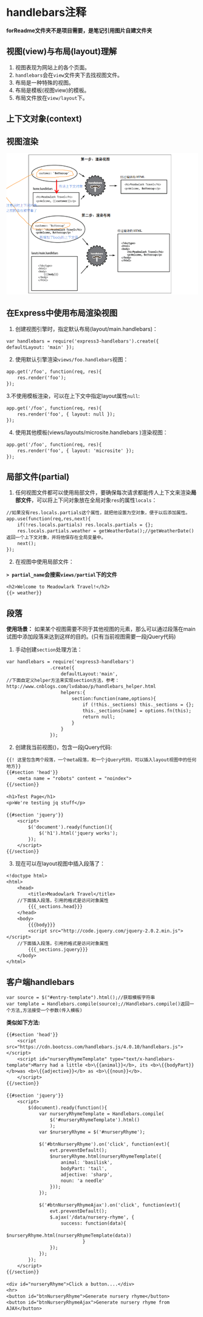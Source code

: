 # handlebars注释 

**forReadme文件夹不是项目需要，是笔记引用图片自建文件夹**

## 视图(view)与布局(layout)理解

1. 视图表现为网站上的各个页面。
2. `handlebars`会在`view`文件夹下去找视图文件。
3. 布局是一种特殊的视图。
4. 布局是模板(视图view)的模板。
5. 布局文件放在`view/layout`下。

## 上下文对象(context)

## 视图渲染

![视图渲染顺序](forReadme/视图渲染.png  "视图渲染顺序")

## 在Express中使用布局渲染视图

1. 创建视图引擎时，指定默认布局(layout/main.handlebars)：


```
var handlebars = require('express3-handlebars').create({ defaultLayout: 'main' });

```

2. 使用默认引擎渲染`views/foo.handlebars`视图：

```
app.get('/foo', function(req, res){
    res.render('foo');
});
```

3.不使用模板渲染，可以在上下文中指定layout属性`null`:

```
app.get('/foo', function(req, res){
    res.render('foo', { layout: null });
});
```

4. 使用其他模板(views/layouts/microsite.handlebars )渲染视图：


```
app.get('/foo', function(req, res){
    res.render('foo', { layout: 'microsite' });
});
```
## 局部文件(partial)

1. 任何视图文件都可以使用局部文件，要确保每次请求都能传人上下文来渲染**局部文件**，可以将上下问对象放在全局对象`res`的属性`locals`：

```
//如果没有res.locals.partials这个属性，就把他设置为空对象，便于以后添加属性。
app.use(function(req,res,next){
	if(!res.locals.partials) res.locals.partials = {};
	res.locals.partials.weather = getWeatherData();//getWeatherDate()返回一个上下文对象，并将他保存在全局变量中。
	next();
});
```

2. 在视图中使用局部文件：

**`> partial_name`会搜索`views/partial`下的文件**


```
<h2>Welcome to Meadowlark Travel!</h2>
{{> weather}}
```

## 段落

**使用场景：** 如果某个视图需要不同于其他视图的元素，那么可以通过段落在main试图中添加段落来达到这样的目的。(只有当前视图需要一段jQuery代码)

1. 手动创建`section`处理方法：

```
var handlebars = require('express3-handlebars')
				.create({
					defaultLayout:'main',
//下面自定义helper方法来实现section方法，参考：http://www.cnblogs.com/lvdabao/p/handlebars_helper.html
					helpers:{
						section:function(name,options){
							if (!this._sections) this._sections = {};
							this._sections[name] = options.fn(this);
							return null;
						}
					}
				});

```

2. 创建我当前视图()，包含一段jQuery代码:

```
{{! 这里包含两个段落，一个meta段落，和一个jQuery代码，可以插入layout视图中的任何地方}}
{{#section 'head'}}
	<meta name = "robots" content = "noindex">
{{/section}}

<h1>Test Page</h1>
<p>We're testing jq stuff</p>

{{#section 'jquery'}}
	<script>
		$('document').ready(function(){
			$('h1').html('jquery works');
		});
	</script>
{{/section}}
```

3. 现在可以在layout视图中插入段落了：

```
<!doctype html>
<html>
    <head>
        <title>Meadowlark Travel</title>
    //下面插入段落，引用的格式是访问对象属性
        {{{_sections.head}}}
    </head>
    <body>
        {{{body}}}
        <script src="http://code.jquery.com/jquery-2.0.2.min.js"></script>
    //下面插入段落，引用的格式是访问对象属性
        {{{_sections.jquery}}}
    </body>
</html>
```

## 客户端handlebars

```
var source = $("#entry-template").html();//获取模板字符串
var template = Handlebars.compile(source);//Handlebars.compile()返回一个方法,方法接受一个参数(传入模板)
```

**类似如下方法:**

```
{{#section 'head'}}
	<script src="https://cdn.bootcss.com/handlebars.js/4.0.10/handlebars.js"></script>
	<script id="nurseryRhymeTemplate" type="text/x-handlebars-template">Marry had a little <b>\{{animal}}</b>, its <b>\{{bodyPart}}</b>was <b>\{{adjective}}</b> as <b>\{{noun}}</b>.
	</script>
{{/section}}

{{#section 'jquery'}}
	<script>
		$(document).ready(function(){
			var nurseryRhymeTemplate = Handlebars.compile(
				$('#nurseryRhymeTemplate').html()
				);
			var $nurseryRhyme = $('#nurseryRhyme');

			$('#btnNurseryRhyme').on('click', function(evt){
				evt.preventDefault();
				$nurseryRhyme.html(nurseryRhymeTemplate({
					animal: 'basilisk',
					bodyPart: 'tail',
					adjective: 'sharp',
					noun: 'a needle'
				}));
			});

			$('#btnNurseryRhymeAjax').on('click', function(evt){
				evt.preventDefault();
				$.ajax('/data/nursery-rhyme', {
					success: function(data){
								$nurseryRhyme.html(nurseryRhymeTemplate(data))
							}
				});
			});
		});
	</script>
{{/section}}

<div id="nurseryRhyme">Click a button....</div>
<hr>
<button id="btnNurseryRhyme">Generate nursery rhyme</button>
<button id="btnNurseryRhymeAjax">Generate nursery rhyme from AJAX</button>
```




